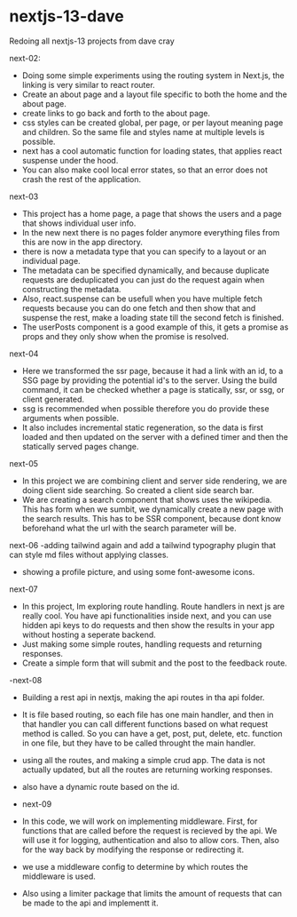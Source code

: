 # nextjs-13-dave

Redoing all nextjs-13 projects from dave cray

next-02:

- Doing some simple experiments using the routing system in Next.js,
  the linking is very similar to react router.
- Create an about page and a layout file specific to both the home and the about page.
- create links to go back and forth to the about page.
- css styles can be created global, per page, or per layout meaning page and children. So the same file and styles name at multiple levels is possible.
- next has a cool automatic function for loading states, that applies react suspense under the hood.
- You can also make cool local error states, so that an error does not crash the rest of the application.

next-03

- This project has a home page, a page that shows the users and a page that shows individual user info.
- In the new next there is no pages folder anymore everything files from this are now in the app directory.
- there is now a metadata type that you can specify to a layout or an individual page.
- The metadata can be specified dynamically, and because duplicate requests are deduplicated you can just do the request again when constructing the metadata.
- Also, react.suspense can be usefull when you have multiple fetch requests because you can do one fetch and then show that and suspense the rest, make a loading state till the second fetch is finished.
- The userPosts component is a good example of this, it gets a promise as props and they only show when the promise is resolved.

next-04

- Here we transformed the ssr page, because it had a link with an id, to a SSG page by providing the potential id's to the server. Using the build command, it can be checked whether a page is statically, ssr, or ssg, or client generated.
- ssg is recommended when possible therefore you do provide these arguments when possible.
- It also includes incremental static regeneration, so the data is first loaded and then updated on the server with a defined timer and then the statically served pages change.

next-05

- In this project we are combining client and server side rendering, we are doing client side searching. So created a client side search bar.
- We are creating a search component that shows uses the wikipedia. This has form when we sumbit, we dynamically create a new page with the search results.
  This has to be SSR component, because dont know beforehand what the url with the search parameter will be.

next-06
-adding tailwind again and add a tailwind typography plugin that can style md files without applying classes.

- showing a profile picture, and using some font-awesome icons.

next-07

- In this project, Im exploring route handling. Route handlers in next js are really cool. You have api functionalities inside next, and you can use hidden api keys to do requests and then show the results in your app without hosting a seperate backend.
- Just making some simple routes, handling requests and returning responses.
- Create a simple form that will submit and the post to the feedback route.

-next-08

- Building a rest api in nextjs, making the api routes in tha api folder.
- It is file based routing, so each file has one main handler, and then in that handler you can call different functions based on what request method is called. So you can have a get, post, put, delete, etc. function in one file, but they have to be called throught the main handler.
- using all the routes, and making a simple crud app. The data is not actually updated, but all the routes are returning working responses.
- also have a dynamic route based on the id.

- next-09
- In this code, we will work on implementing middleware. First, for functions that are called before the request is recieved by the api. We will use it for logging, authentication and also to allow cors. Then, also for the way back by modifying the response or redirecting it.
- we use a middleware config to determine by which routes the middleware is used.
- Also using a limiter package that limits the amount of requests that can be made to the api and implementt it.
